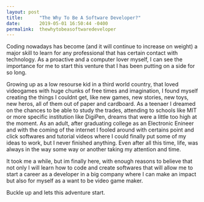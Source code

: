 ```yaml
---
layout: post
title:      "The Why To Be A Software Developer?"
date:       2019-05-01 16:50:44 -0400
permalink:  thewhytobeasoftwaredeveloper
---
```



Coding nowadays has become (and it will continue to increase on weight) a major skill to learn for any professional that has certain contact with technology. As a proactive and a computer lover myself, I can see the importance for me to start this venture that I has been putting on a side for so long.

Growing up as a low resourse kid in a third world country, that loved videogames with huge chunks of free times and imagination, I found myself creating the things I couldnt get, like new games, new stories, new toys, new heros, all of them out of paper and cardboard. As a teenaer I dreamed on the chances to be able to study the trades, attending to schools like MIT or more specific institution like DigiPen, dreams that were a little too high at the moment. As an adult, after graduating college as an Electronic Enineer and with the coming of the internet I fooled around with certains point and click softwares and tutorial videos  where I could finally put some of my ideas to work, but I never finished anything. 
Even after all this time, life, was always in the way some way or another taking my attention and time. 

It took me a while, but im finally here, with enough reasons to believe that not only I will learn how to code and create softwares that will allow me to start a career as a developer in a big  company where I can make an impact but also for myself as a want to be video game maker. 

Buckle up and lets this adventure start.
